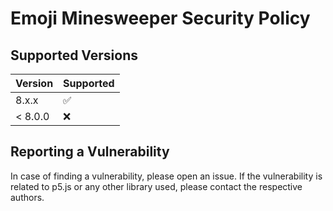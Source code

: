 # Emoji Minesweeper Security Policy

## Supported Versions

| Version | Supported          |
| ------- | ------------------ |
| 8.x.x   | :white_check_mark: |
| < 8.0.0 | :x:                |

## Reporting a Vulnerability

In case of finding a vulnerability, please open an issue. If the vulnerability is related to p5.js or any other library used, please contact the respective authors.
